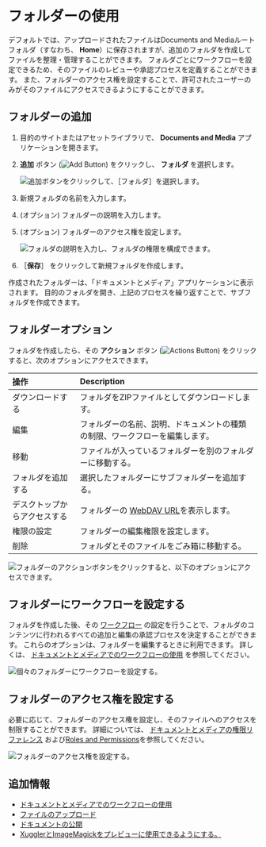 # フォルダーの使用

デフォルトでは、アップロードされたファイルはDocuments and Mediaルートフォルダ（すなわち、 **Home**）に保存されますが、追加のフォルダを作成してファイルを整理・管理することができます。 フォルダごとにワークフローを設定できるため、そのファイルのレビューや承認プロセスを定義することができます。 また、フォルダーのアクセス権を設定することで、許可されたユーザーのみがそのファイルにアクセスできるようにすることができます。

## フォルダーの追加

1. 目的のサイトまたはアセットライブラリで、 **Documents and Media** アプリケーションを開きます。

1. **追加** ボタン (![Add Button](../../../images/icon-add.png)) をクリックし、 **フォルダ** を選択します。

   ![追加ボタンをクリックして、［フォルダ］を選択します。](./using-folders/images/01.png)

1. 新規フォルダの名前を入力します。

1. (オプション) フォルダーの説明を入力します。

1. (オプション) フォルダーのアクセス権を設定します。

   ![フォルダの説明を入力し、フォルダの権限を構成できます。](./using-folders/images/02.png)

1. ［**保存**］ をクリックして新規フォルダを作成します。

作成されたフォルダーは、「ドキュメントとメディア」アプリケーションに表示されます。 目的のフォルダを開き、上記のプロセスを繰り返すことで、サブフォルダを作成できます。

## フォルダーオプション

フォルダを作成したら、その **アクション** ボタン (![Actions Button](../../../images/icon-actions.png)) をクリックすると、次のオプションにアクセスできます。

| 操作             | Description                                                                              |
|:-------------- |:---------------------------------------------------------------------------------------- |
| ダウンロードする       | フォルダをZIPファイルとしてダウンロードします。                                                                |
| 編集             | フォルダーの名前、説明、ドキュメントの種類の制限、ワークフローを編集します。                                                   |
| 移動             | ファイルが入っているフォルダーを別のフォルダーに移動する。                                                            |
| フォルダを追加する      | 選択したフォルダーにサブフォルダーを追加する。                                                                  |
| デスクトップからアクセスする | フォルダーの [WebDAV URL](../publishing-and-sharing/accessing-documents-with-webdav.md)を表示します。 |
| 権限の設定          | フォルダーの編集権限を設定します。                                                                        |
| 削除             | フォルダとそのファイルをごみ箱に移動する。                                                                    |

![フォルダーのアクションボタンをクリックすると、以下のオプションにアクセスできます。](./using-folders/images/03.png)

## フォルダーにワークフローを設定する

フォルダを作成した後、その [ワークフロー](../../../process-automation/workflow/introduction-to-workflow.md) の設定を行うことで、フォルダのコンテンツに行われるすべての追加と編集の承認プロセスを決定することができます。 これらのオプションは、フォルダーを編集するときに利用できます。 詳しくは、 [ドキュメントとメディアでのワークフローの使用](../publishing-and-sharing/using-workflow-with-documents-and-media.md) を参照してください。

![個々のフォルダーにワークフローを設定する。](./using-folders/images/04.png)

## フォルダーのアクセス権を設定する

必要に応じて、フォルダーのアクセス権を設定し、そのファイルへのアクセスを制限することができます。 詳細については、 [ドキュメントとメディアの権限リファレンス](../publishing-and-sharing/managing-document-access/documents-and-media-permissions-reference.md) および[Roles and Permissions](../../../users-and-permissions/roles-and-permissions/understanding-roles-and-permissions.md)を参照してください。

![フォルダーのアクセス権を設定する。](./using-folders/images/05.png)

## 追加情報

* [ドキュメントとメディアでのワークフローの使用](../publishing-and-sharing/using-workflow-with-documents-and-media.md)
* [ファイルのアップロード](./uploading-files.md)
* [ドキュメントの公開](../publishing-and-sharing/publishing-documents.md)
* [XugglerとImageMagickをプレビューに使用できるようにする。](../../../system-administration/using-the-server-administration-panel/configuring-external-services.md)
